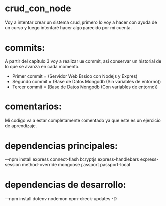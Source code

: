 # crud_con_node
 
Voy a intentar crear un sistema crud, primero lo voy a hacer con ayuda de un curso y luego intentaré hacer algo parecido por mi cuenta.
 
# commits:
 
A partir del capítulo 3 voy a realizar un commit, así conservar un historial de lo que se avanza en cada momento.
- Primer commit = (Servidor Web Básico con Nodejs y Expres)
- Segundo commit = (Base de Datos Mongodb (Sin variables de entorno))
- Tercer commit = (Base de Datos Mongodb (Con variables de entorno))

# comentarios:
 
Mi codigo va a estar completamente comentado ya que este es un ejercicio de aprendizaje.
 
# dependencias principales:
 
--npm install express connect-flash bcryptjs express-handlebars express-session method-override mongoose passport passport-local
 
# dependencias de desarrollo:
 
--npm install dotenv nodemon npm-check-updates -D


